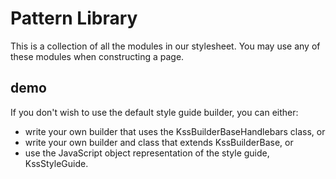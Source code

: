 # Pattern Library

This is a collection of all the modules in our stylesheet. You may use any of these modules when constructing a page.

## demo

If you don't wish to use the default style guide builder, you can either:
* write your own builder that uses the KssBuilderBaseHandlebars class, or
* write your own builder and class that extends KssBuilderBase, or
* use the JavaScript object representation of the style guide, KssStyleGuide.